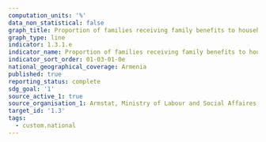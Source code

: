 ```yaml
---
computation_units: '%'
data_non_statistical: false
graph_title: Proportion of families receiving family benefits to households
graph_type: line
indicator: 1.3.1.e
indicator_name: Proportion of families receiving family benefits to households
indicator_sort_order: 01-03-01-0e
national_geographical_coverage: Armenia
published: true
reporting_status: complete
sdg_goal: '1'
source_active_1: true
source_organisation_1: Armstat, Ministry of Labour and Social Affaires of RA
target_id: '1.3'
tags:
  - custom.national
---
```

